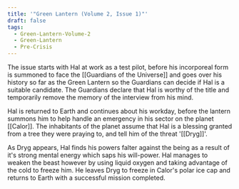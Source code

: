 ```yaml
---
title: '"Green Lantern (Volume 2, Issue 1)"'
draft: false
tags:
  - Green-Lantern-Volume-2
  - Green-Lantern
  - Pre-Crisis
---
```

The issue starts with Hal at work as a test pilot, before his incorporeal form is summoned to face the [[Guardians of the Universe]] and goes over his history so far as the Green Lantern so the Guardians can decide if Hal is a suitable candidate. The Guardians declare that Hal is worthy of the title and temporarily remove the memory of the interview from his mind.

Hal is returned to Earth and continues about his workday, before the lantern summons him to help handle an emergency in his sector on the planet [[Calor]]. The inhabitants of the planet assume that Hal is a blessing granted from a tree they were praying to, and tell him of the threat '[[Dryg]]'.

As Dryg appears, Hal finds his powers falter against the being as a result of it's strong mental energy which saps his will-power. Hal manages to weaken the beast however by using liquid oxygen and taking advantage of the cold to freeze him. He leaves Dryg to freeze in Calor's polar ice cap and returns to Earth with a successful mission completed.